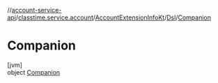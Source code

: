 //[account-service-api](../../../../../index.md)/[classtime.service.account](../../../index.md)/[AccountExtensionInfoKt](../../index.md)/[Dsl](../index.md)/[Companion](index.md)

# Companion

[jvm]\
object [Companion](index.md)
